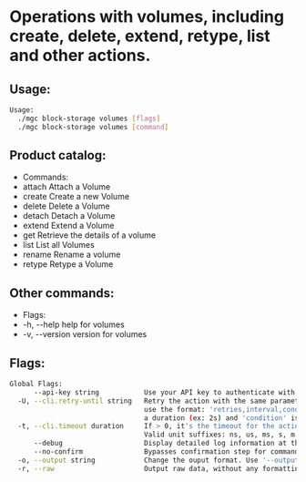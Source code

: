 # Operations with volumes, including create, delete, extend, retype, list and other actions.

## Usage:
```bash
Usage:
  ./mgc block-storage volumes [flags]
  ./mgc block-storage volumes [command]
```

## Product catalog:
- Commands:
- attach      Attach a Volume
- create      Create a new Volume
- delete      Delete a Volume
- detach      Detach a Volume
- extend      Extend a Volume
- get         Retrieve the details of a volume
- list        List all Volumes
- rename      Rename a volume
- retype      Retype a Volume

## Other commands:
- Flags:
- -h, --help      help for volumes
- -v, --version   version for volumes

## Flags:
```bash
Global Flags:
      --api-key string           Use your API key to authenticate with the API
  -U, --cli.retry-until string   Retry the action with the same parameters until the given condition is met. The flag parameters
                                 use the format: 'retries,interval,condition', where 'retries' is a positive integer, 'interval' is
                                 a duration (ex: 2s) and 'condition' is a 'engine=value' pair such as "jsonpath=expression"
  -t, --cli.timeout duration     If > 0, it's the timeout for the action execution. It's specified as numbers and unit suffix.
                                 Valid unit suffixes: ns, us, ms, s, m and h. Examples: 300ms, 1m30s
      --debug                    Display detailed log information at the debug level
      --no-confirm               Bypasses confirmation step for commands that ask a confirmation from the user
  -o, --output string            Change the ouput format. Use '--output=help' to know more details. (default "yaml")
  -r, --raw                      Output raw data, without any formatting or coloring
```

